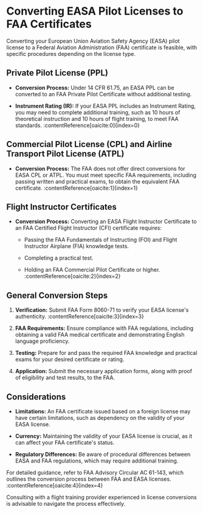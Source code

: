 # Converting EASA Pilot Licenses to FAA Certificates

Converting your European Union Aviation Safety Agency (EASA) pilot license to a Federal Aviation Administration (FAA) certificate is feasible, with specific procedures depending on the license type.

## Private Pilot License (PPL)

- **Conversion Process:** Under 14 CFR 61.75, an EASA PPL can be converted to an FAA Private Pilot Certificate without additional testing.

- **Instrument Rating (IR):** If your EASA PPL includes an Instrument Rating, you may need to complete additional training, such as 10 hours of theoretical instruction and 10 hours of flight training, to meet FAA standards. :contentReference[oaicite:0]{index=0}

## Commercial Pilot License (CPL) and Airline Transport Pilot License (ATPL)

- **Conversion Process:** The FAA does not offer direct conversions for EASA CPL or ATPL. You must meet specific FAA requirements, including passing written and practical exams, to obtain the equivalent FAA certificate. :contentReference[oaicite:1]{index=1}

## Flight Instructor Certificates

- **Conversion Process:** Converting an EASA Flight Instructor Certificate to an FAA Certified Flight Instructor (CFI) certificate requires:

  - Passing the FAA Fundamentals of Instructing (FOI) and Flight Instructor Airplane (FIA) knowledge tests.

  - Completing a practical test.

  - Holding an FAA Commercial Pilot Certificate or higher. :contentReference[oaicite:2]{index=2}

## General Conversion Steps

1. **Verification:** Submit FAA Form 8060-71 to verify your EASA license's authenticity. :contentReference[oaicite:3]{index=3}

2. **FAA Requirements:** Ensure compliance with FAA regulations, including obtaining a valid FAA medical certificate and demonstrating English language proficiency.

3. **Testing:** Prepare for and pass the required FAA knowledge and practical exams for your desired certificate or rating.

4. **Application:** Submit the necessary application forms, along with proof of eligibility and test results, to the FAA.

## Considerations

- **Limitations:** An FAA certificate issued based on a foreign license may have certain limitations, such as dependency on the validity of your EASA license.

- **Currency:** Maintaining the validity of your EASA license is crucial, as it can affect your FAA certificate's status.

- **Regulatory Differences:** Be aware of procedural differences between EASA and FAA regulations, which may require additional training.

For detailed guidance, refer to FAA Advisory Circular AC 61-143, which outlines the conversion process between FAA and EASA licenses. :contentReference[oaicite:4]{index=4}

Consulting with a flight training provider experienced in license conversions is advisable to navigate the process effectively.
